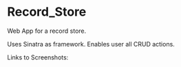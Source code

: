 # Record_Store
Web App for a record store.

Uses Sinatra as framework.
Enables user all CRUD actions.

Links to Screenshots:

